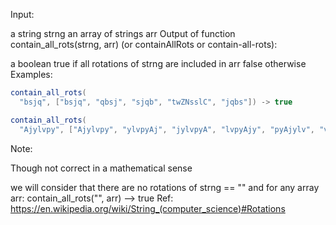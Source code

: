 Input:

a string strng
an array of strings arr
Output of function contain_all_rots(strng, arr) (or containAllRots or contain-all-rots):

a boolean true if all rotations of strng are included in arr
false otherwise
Examples:
``` java
contain_all_rots(
  "bsjq", ["bsjq", "qbsj", "sjqb", "twZNsslC", "jqbs"]) -> true

contain_all_rots(
  "Ajylvpy", ["Ajylvpy", "ylvpyAj", "jylvpyA", "lvpyAjy", "pyAjylv", "vpyAjyl", "ipywee"]) -> false)
```

Note:

Though not correct in a mathematical sense

we will consider that there are no rotations of strng == ""
and for any array arr: contain_all_rots("", arr) --> true
Ref: https://en.wikipedia.org/wiki/String_(computer_science)#Rotations